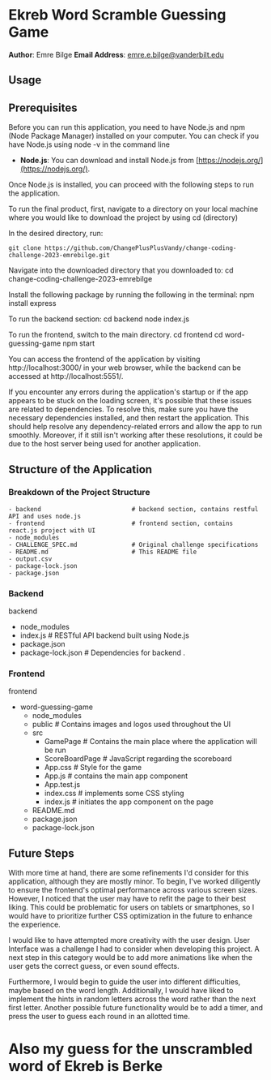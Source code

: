# Ekreb Word Scramble Guessing Game
**Author**: Emre Bilge
**Email Address**: emre.e.bilge@vanderbilt.edu

## Usage
## Prerequisites

Before you can run this application, you need to have Node.js and npm (Node Package Manager) installed on your computer.
You can check if you have Node.js using node -v in the command line

- **Node.js**: You can download and install Node.js from [https://nodejs.org/](https://nodejs.org/).

Once Node.js is installed, you can proceed with the following steps to run the application.

To run the final product, first, navigate to a directory on your local machine where you would like to download the project by using
   cd (directory)

In the desired directory, run:

    git clone https://github.com/ChangePlusPlusVandy/change-coding-challenge-2023-emrebilge.git

Navigate into the downloaded directory that you downloaded to:
   cd change-coding-challenge-2023-emrebilge

Install the following package by running the following in the terminal:
   npm install express

To run the backend section:
    cd backend
    node index.js

To run the frontend, switch to the main directory.
    cd frontend
    cd word-guessing-game
    npm start

You can access the frontend of the application by visiting http://localhost:3000/ in your web browser, while the backend can be accessed at http://localhost:5551/.

If you encounter any errors during the application's startup or if the app appears to be stuck on the loading screen, it's possible that these issues are related to dependencies. To resolve this, make sure you have the necessary dependencies installed, and then restart the application. This should help resolve any dependency-related errors and allow the app to run smoothly. Moreover, if it still isn't working after these resolutions, it could be due to the host server being used for another application.

## Structure of the Application

### Breakdown of the Project Structure

    - backend                         # backend section, contains restful API and uses node.js
    - frontend                        # frontend section, contains react.js project with UI
    - node_modules
    - CHALLENGE_SPEC.md               # Original challenge specifications
    - README.md                       # This README file
    - output.csv
    - package-lock.json
    - package.json                    

### Backend

backend
   - node_modules
   - index.js                         # RESTful API backend built using Node.js
   - package.json
   - package-lock.json                # Dependencies for backend 
    .
### Frontend

frontend
   - word-guessing-game
        - node_modules
        - public                      # Contains images and logos used throughout the UI
        - src
             - GamePage               # Contains the main place where the application will be run
             - ScoreBoardPage         # JavaScript regarding the scoreboard
             - App.css                # Style for the game
             - App.js                 # contains the main app component
             - App.test.js
             - index.css              # implements some CSS styling
             - index.js               # initiates the app component on the page
        - README.md
        - package.json
        - package-lock.json
     


## Future Steps

With more time at hand, there are some refinements I'd consider for this application, although they are mostly minor. To begin, I've worked diligently to ensure the frontend's optimal performance across various screen sizes. However, I noticed that the user may have to refit the page to their best liking. This could be problematic for users on tablets or smartphones, so I would have to prioritize further CSS optimization in the future to enhance the experience.

I would like to have attempted more creativity with the user design. User Interface was a challenge I had to consider when developing this project. A next step in this category would be to add more animations like when the user gets the correct guess, or even sound effects.

Furthermore, I would begin to guide the user into different difficulties, maybe based on the word length. Additionally, I would have liked to implement the hints in random letters across the word rather than the next first letter. Another possible future functionality would be to add a timer, and press the user to guess each round in an allotted time.

# Also my guess for the unscrambled word of Ekreb is Berke

